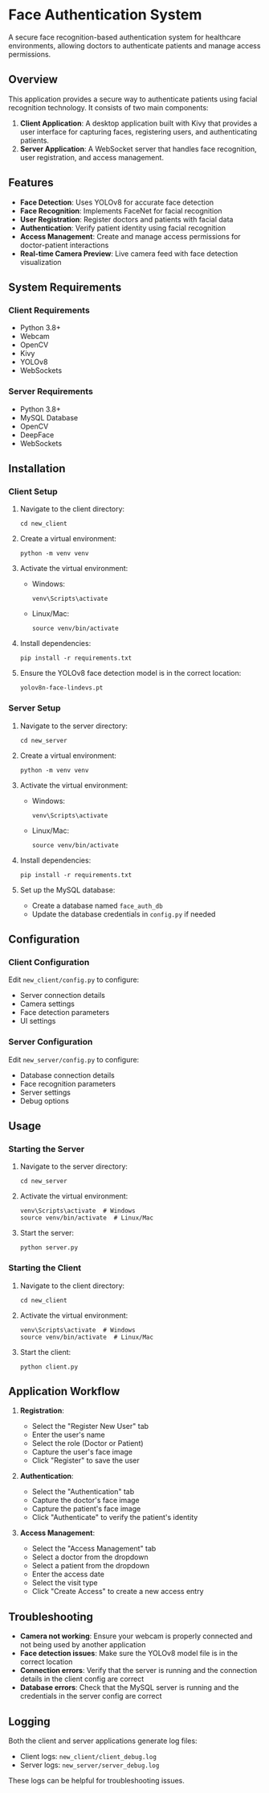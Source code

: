 # Face Authentication System

A secure face recognition-based authentication system for healthcare environments, allowing doctors to authenticate patients and manage access permissions.

## Overview

This application provides a secure way to authenticate patients using facial recognition technology. It consists of two main components:

1. **Client Application**: A desktop application built with Kivy that provides a user interface for capturing faces, registering users, and authenticating patients.
2. **Server Application**: A WebSocket server that handles face recognition, user registration, and access management.

## Features

- **Face Detection**: Uses YOLOv8 for accurate face detection
- **Face Recognition**: Implements FaceNet for facial recognition
- **User Registration**: Register doctors and patients with facial data
- **Authentication**: Verify patient identity using facial recognition
- **Access Management**: Create and manage access permissions for doctor-patient interactions
- **Real-time Camera Preview**: Live camera feed with face detection visualization

## System Requirements

### Client Requirements
- Python 3.8+
- Webcam
- OpenCV
- Kivy
- YOLOv8
- WebSockets

### Server Requirements
- Python 3.8+
- MySQL Database
- OpenCV
- DeepFace
- WebSockets

## Installation

### Client Setup

1. Navigate to the client directory:
   ```
   cd new_client
   ```

2. Create a virtual environment:
   ```
   python -m venv venv
   ```

3. Activate the virtual environment:
   - Windows:
     ```
     venv\Scripts\activate
     ```
   - Linux/Mac:
     ```
     source venv/bin/activate
     ```

4. Install dependencies:
   ```
   pip install -r requirements.txt
   ```

5. Ensure the YOLOv8 face detection model is in the correct location:
   ```
   yolov8n-face-lindevs.pt
   ```

### Server Setup

1. Navigate to the server directory:
   ```
   cd new_server
   ```

2. Create a virtual environment:
   ```
   python -m venv venv
   ```

3. Activate the virtual environment:
   - Windows:
     ```
     venv\Scripts\activate
     ```
   - Linux/Mac:
     ```
     source venv/bin/activate
     ```

4. Install dependencies:
   ```
   pip install -r requirements.txt
   ```

5. Set up the MySQL database:
   - Create a database named `face_auth_db`
   - Update the database credentials in `config.py` if needed

## Configuration

### Client Configuration

Edit `new_client/config.py` to configure:
- Server connection details
- Camera settings
- Face detection parameters
- UI settings

### Server Configuration

Edit `new_server/config.py` to configure:
- Database connection details
- Face recognition parameters
- Server settings
- Debug options

## Usage

### Starting the Server

1. Navigate to the server directory:
   ```
   cd new_server
   ```

2. Activate the virtual environment:
   ```
   venv\Scripts\activate  # Windows
   source venv/bin/activate  # Linux/Mac
   ```

3. Start the server:
   ```
   python server.py
   ```

### Starting the Client

1. Navigate to the client directory:
   ```
   cd new_client
   ```

2. Activate the virtual environment:
   ```
   venv\Scripts\activate  # Windows
   source venv/bin/activate  # Linux/Mac
   ```

3. Start the client:
   ```
   python client.py
   ```

## Application Workflow

1. **Registration**:
   - Select the "Register New User" tab
   - Enter the user's name
   - Select the role (Doctor or Patient)
   - Capture the user's face image
   - Click "Register" to save the user

2. **Authentication**:
   - Select the "Authentication" tab
   - Capture the doctor's face image
   - Capture the patient's face image
   - Click "Authenticate" to verify the patient's identity

3. **Access Management**:
   - Select the "Access Management" tab
   - Select a doctor from the dropdown
   - Select a patient from the dropdown
   - Enter the access date
   - Select the visit type
   - Click "Create Access" to create a new access entry

## Troubleshooting

- **Camera not working**: Ensure your webcam is properly connected and not being used by another application
- **Face detection issues**: Make sure the YOLOv8 model file is in the correct location
- **Connection errors**: Verify that the server is running and the connection details in the client config are correct
- **Database errors**: Check that the MySQL server is running and the credentials in the server config are correct

## Logging

Both the client and server applications generate log files:
- Client logs: `new_client/client_debug.log`
- Server logs: `new_server/server_debug.log`

These logs can be helpful for troubleshooting issues.
